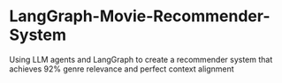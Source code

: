 # LangGraph-Movie-Recommender-System
Using LLM agents and LangGraph to create a recommender system that achieves 92% genre relevance and perfect context alignment
